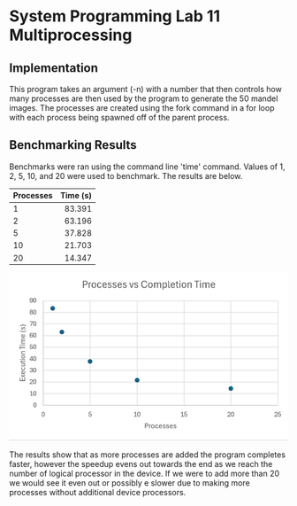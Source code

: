 # System Programming Lab 11 Multiprocessing

## Implementation

This program takes an argument (-n) with a number that then controls how many processes are then used by the program to generate the 50 mandel images. The processes are created using the fork command in a for loop with each process being spawned off of the parent process.

## Benchmarking Results

Benchmarks were ran using the command line 'time' command. Values of 1, 2, 5, 10, and 20 were used to benchmark. The results are below.

| Processes | Time (s) |
|:----------|----------:|
| 1   | 83.391 |
| 2   | 63.196 |
| 5   | 37.828 |
| 10  | 21.703 |
| 20  | 14.347 |

![Graph of data table](./Graph.png "Data table graph")

The results show that as more processes are added the program completes faster, however the speedup evens out towards the end as we reach the number of logical processor in the device. If we were to add more than 20 we would see it even out or possibly e slower due to making more processes without additional device processors.

